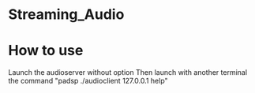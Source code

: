 # Streaming_Audio

# How to use

Launch the audioserver without option
Then launch with another terminal the command "padsp ./audioclient 127.0.0.1 help"
